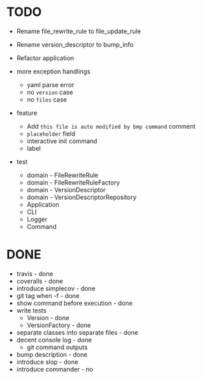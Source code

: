 # TODO

- Rename file_rewrite_rule to file_update_rule
- Rename version_descriptor to bump_info

- Refactor application

- more exception handlings
  - yaml parse error
  - no `version` case
  - no `files` case

- feature
  - Add `this file is auto modified by bmp command` comment
  - `placeholder` field
  - interactive init command
  - label

- test
  - domain - FileRewriteRule
  - domain - FileRewriteRuleFactory
  - domain - VersionDescriptor
  - domain - VersionDescriptorRepository
  - Application
  - CLI
  - Logger
  - Command

# DONE

- travis - done
- coveralls - done
- introduce simplecov - done
- git tag when -f - done
- show command before execution - done
- write tests
  - Version - done
  - VersionFactory - done
- separate classes into separate files - done
- decent console log - done
  - git command outputs
- bump description - done
- introduce slop - done
- introduce commander - no

